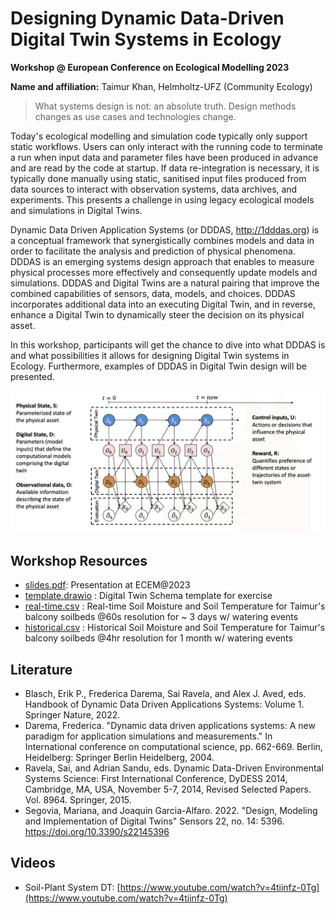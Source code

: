 # Designing Dynamic Data-Driven Digital Twin Systems in Ecology
**Workshop @ European Conference on Ecological Modelling 2023**

**Name and affiliation:** Taimur Khan, Helmholtz-UFZ (Community Ecology)

> What systems design is not: an absolute truth. Design methods changes as use cases and technologies change. 

Today's ecological modelling and simulation code typically only support static workflows. Users can only interact with the running code to terminate a run when input data and parameter files have been produced in advance and are read by the code at startup. If data re-integration is necessary, it is typically done manually using static, sanitised input files produced from data sources to interact with observation systems, data archives, and experiments. This presents a challenge in using legacy ecological models and simulations in Digital Twins.

Dynamic Data Driven Application Systems (or DDDAS, http://1dddas.org) is a conceptual framework that synergistically combines models and data in order to facilitate the analysis and prediction of physical phenomena. DDDAS is an emerging systems design approach that enables to measure physical processes more effectively and consequently update models and simulations. DDDAS and Digital Twins are a natural pairing that improve the combined capabilities of sensors, data, models, and choices. DDDAS incorporates additional data into an executing Digital Twin, and in reverse, enhance a Digital Twin to dynamically steer the decision on its physical asset.

In this workshop, participants will get the chance to dive into what DDDAS is and what possibilities it allows for designing Digital Twin systems in Ecology. Furthermore, examples of DDDAS in Digital Twin design will be presented.

![approach](/approach.png)

## Workshop Resources
- [slides.pdf](): Presentation at ECEM@2023
- [template.drawio]() : Digital Twin Schema template for exercise
- [real-time.csv]() : Real-time Soil Moisture and Soil Temperature for Taimur's balcony soilbeds @60s resolution for ~ 3 days w/ watering events
- [historical.csv]() : Historical Soil Moisture and Soil Temperature for Taimur's balcony soilbeds @4hr resolution for 1 month w/ watering events


## Literature

- Blasch, Erik P., Frederica Darema, Sai Ravela, and Alex J. Aved, eds. Handbook of Dynamic Data Driven Applications Systems: Volume 1. Springer Nature, 2022.
- Darema, Frederica. "Dynamic data driven applications systems: A new paradigm for application simulations and measurements." In International conference on computational science, pp. 662-669. Berlin, Heidelberg: Springer Berlin Heidelberg, 2004.
- Ravela, Sai, and Adrian Sandu, eds. Dynamic Data-Driven Environmental Systems Science: First International Conference, DyDESS 2014, Cambridge, MA, USA, November 5-7, 2014, Revised Selected Papers. Vol. 8964. Springer, 2015.
- Segovia, Mariana, and Joaquin Garcia-Alfaro. 2022. "Design, Modeling and Implementation of Digital Twins" Sensors 22, no. 14: 5396. https://doi.org/10.3390/s22145396

## Videos
- Soil-Plant System DT: [https://www.youtube.com/watch?v=4tiinfz-0Tg](https://www.youtube.com/watch?v=4tiinfz-0Tg)
  
